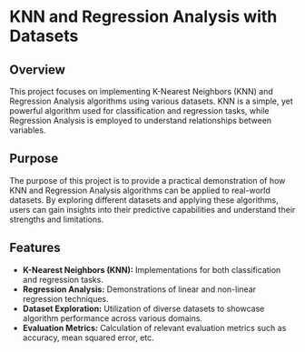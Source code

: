 # KNN and Regression Analysis with Datasets

## Overview
This project focuses on implementing K-Nearest Neighbors (KNN) and Regression Analysis algorithms using various datasets. KNN is a simple, yet powerful algorithm used for classification and regression tasks, while Regression Analysis is employed to understand relationships between variables.

## Purpose
The purpose of this project is to provide a practical demonstration of how KNN and Regression Analysis algorithms can be applied to real-world datasets. By exploring different datasets and applying these algorithms, users can gain insights into their predictive capabilities and understand their strengths and limitations.

## Features
- **K-Nearest Neighbors (KNN):** Implementations for both classification and regression tasks.
- **Regression Analysis:** Demonstrations of linear and non-linear regression techniques.
- **Dataset Exploration:** Utilization of diverse datasets to showcase algorithm performance across various domains.
- **Evaluation Metrics:** Calculation of relevant evaluation metrics such as accuracy, mean squared error, etc.

